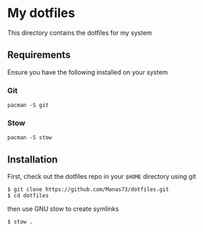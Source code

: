 # My dotfiles

This directory contains the dotfiles for my system

## Requirements

Ensure you have the following installed on your system

### Git

```
pacman -S git
```

### Stow

```
pacman -S stow
```

## Installation

First, check out the dotfiles repo in your `$HOME` directory using git

```
$ git clone https://github.com/Manas73/dotfiles.git
$ cd dotfiles
```

then use GNU stow to create symlinks

```
$ stow .
```
